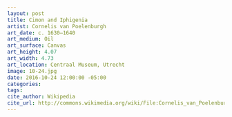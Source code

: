 ```yaml
---
layout: post
title: Cimon and Iphigenia
artist: Cornelis van Poelenburgh
art_date: c. 1630–1640
art_medium: Oil
art_surface: Canvas
art_height: 4.07
art_width: 4.73
art_location: Centraal Museum, Utrecht
image: 10-24.jpg
date: 2016-10-24 12:00:00 -05:00
categories:
tags:
cite_author: Wikipedia
cite_url: http://commons.wikimedia.org/wiki/File:Cornelis_van_Poelenburch_-_Cimon_and_Iphigenia_-_Google_Art_Project.jpg
---
```

